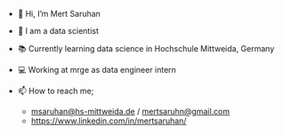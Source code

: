 - 👋 Hi, I’m Mert Saruhan
- 👀 I am a data scientist
- 📚 Currently learning data science in Hochschule Mittweida, Germany
- 💻 Working at mrge as data engineer intern
        
- 📫 How to reach me;
  - msaruhan@hs-mittweida.de / mertsaruhn@gmail.com
  - https://www.linkedin.com/in/mertsaruhan/

<!---
mertsaru/mertsaru is a ✨ special ✨ repository because its `README.md` (this file) appears on your GitHub profile.
You can click the Preview link to take a look at your changes.
--->
